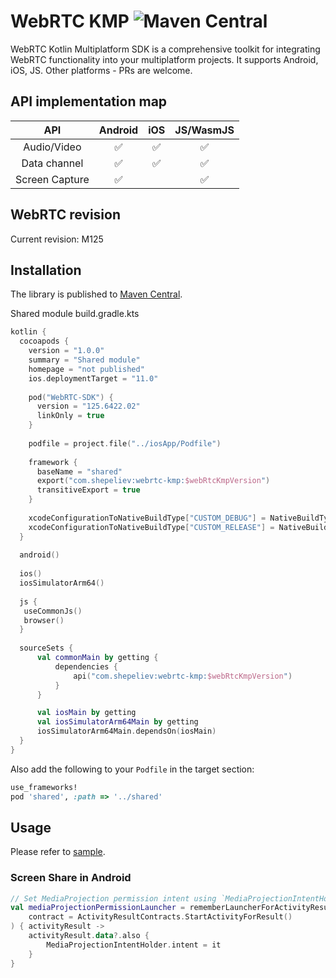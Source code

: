 # WebRTC KMP ![Maven Central](https://img.shields.io/maven-central/v/com.shepeliev/webrtc-kmp?style=flat-square)

WebRTC Kotlin Multiplatform SDK is a comprehensive toolkit for integrating WebRTC functionality into your multiplatform projects. 
It supports Android, iOS, JS. Other platforms - PRs are welcome.


## API implementation map
 API |      Android       | iOS | JS/WasmJS 
 :-: |:------------------:| :-: | :---: 
 Audio/Video | :white_check_mark: | :white_check_mark: | :white_check_mark:
 Data channel | :white_check_mark: | :white_check_mark: | :white_check_mark:
 Screen Capture | :white_check_mark: | | :white_check_mark:

## WebRTC revision
Current revision: M125

## Installation
The library is published to [Maven Central](https://search.maven.org/artifact/com.shepeliev/webrtc-kmp).

Shared module build.gradle.kts
```Kotlin
kotlin {
  cocoapods {
    version = "1.0.0"
    summary = "Shared module"
    homepage = "not published"
    ios.deploymentTarget = "11.0"
   
    pod("WebRTC-SDK") {
      version = "125.6422.02"
      linkOnly = true
    }
  
    podfile = project.file("../iosApp/Podfile")
  
    framework {
      baseName = "shared"
      export("com.shepeliev:webrtc-kmp:$webRtcKmpVersion")
      transitiveExport = true
    }
  
    xcodeConfigurationToNativeBuildType["CUSTOM_DEBUG"] = NativeBuildType.DEBUG
    xcodeConfigurationToNativeBuildType["CUSTOM_RELEASE"] = NativeBuildType.RELEASE
  }
 
  android()
  
  ios()
  iosSimulatorArm64()
 
  js {
   useCommonJs()
   browser()
  }
  
  sourceSets {
      val commonMain by getting {
          dependencies {
              api("com.shepeliev:webrtc-kmp:$webRtcKmpVersion")
          }
      }

      val iosMain by getting
      val iosSimulatorArm64Main by getting
      iosSimulatorArm64Main.dependsOn(iosMain)
  }
}
```

Also add the following to your `Podfile` in the target section:
```Ruby
use_frameworks!
pod 'shared', :path => '../shared'
```

## Usage

Please refer to [sample](sample/README.md).

### Screen Share in Android
```kotlin
// Set MediaProjection permission intent using `MediaProjectionIntentHolder`
val mediaProjectionPermissionLauncher = rememberLauncherForActivityResult(
    contract = ActivityResultContracts.StartActivityForResult()
) { activityResult ->
    activityResult.data?.also {
        MediaProjectionIntentHolder.intent = it
    }
}
```
